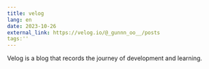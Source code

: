 ```yaml
---
title: velog
lang: en
date: 2023-10-26
external_link: https://velog.io/@_gunnn_oo__/posts
tags:''
---
```


Velog is a blog that records the journey of development and learning.

<!--more-->
